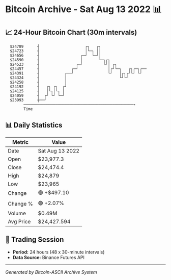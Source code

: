 # Bitcoin Archive - Sat Aug 13 2022 📊

## 📈 24-Hour Bitcoin Chart (30m intervals)

```
  $24789      ┤                    ┌┐   ┌┐                     
  $24723      ┤                    │└─┐ ││                     
  $24656      ┤                  ┌─┘  └─┘│                     
  $24590      ┤                  │       └─┐┌┐                 
  $24523      ┤                ┌─┘         └┘│ ┌┐              
  $24457      ┤              ┌─┘             │┌┘└─┐   ┌┐┌─┐┌── 
  $24391      ┤           ┌──┘               └┘   │┌┐┌┘└┘ └┘   
  $24324      ┤           │                       └┘└┘         
  $24258      ┤           │                                    
  $24192      ┤   ┌┐ ┌┐  ┌┘                                    
  $24125      ┤   │└┐│└┐ │                                     
  $24059      ┤  ┌┘ └┘ └─┘                                     
  $23993      ┼──┘                                             
        ────────────────────────────────────────────────→
        Time
```

## 📊 Daily Statistics

| Metric | Value |
|--------|-------|
| Date | Sat Aug 13 2022 |
| Open | $23,977.3 |
| Close | $24,474.4 |
| High | $24,879 |
| Low | $23,965 |
| Change | 🟢 +$497.10 |
| Change % | 🟢 +2.07% |
| Volume | $0.49M |
| Avg Price | $24,427.594 |

## 📅 Trading Session

- **Period:** 24 hours (48 x 30-minute intervals)
- **Data Source:** Binance Futures API

---
*Generated by Bitcoin-ASCII Archive System*
